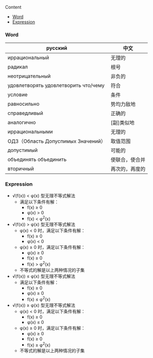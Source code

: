 Content

- [Word](#Word)
- [Expression](#Expression)

### Word

| русский                 | 中文              |
|-------------------------|-------------------|
| иррациональный            |无理的|
| радикал                   |根号  
| неотрицательный           |非负的|
| удовлетворять удовлетворить что/чему |符合|
| условие                   |条件|
| равносильно               | 势均力敌地|
| справедливый              |正确的 |
| аналогично                | [副]类似地|
| иррациональными           |无理的|
| ОДЗ（Область Допуспимых Значений）|取值范围|
| допустимый                |可能的|
| объединять объединить     | 使联合，使合并 |
| вторичный                 | 再次的，再度的 |

### Expression
- √(f(x)) < φ(x) 型无理不等式解法
    - 满足以下条件有解：
        - f(x) ≥ 0
        - φ(x) > 0
        - f(x) < φ<sup>2</sup>(x)
- √(f(x)) > φ(x) 型无理不等式解法
    - φ(x) < 0 时，满足以下条件有解：
        - f(x) ≥ 0
        - φ(x) < 0
    - φ(x) ≥ 0 时，满足以下条件有解：
        - φ(x) ≥ 0
        - f(x) ≥ 0
        - f(x) > φ<sup>2</sup>(x)
    - 不等式的解是以上两种情况的子集
- √(f(x)) ≤ φ(x) 型无理不等式解法
    - 满足以下条件有解：
        - f(x) ≥ 0
        - φ(x) ≥ 0
        - f(x) ≤ φ<sup>2</sup>(x)
- √(f(x)) ≥ φ(x) 型无理不等式解法
    - φ(x) < 0 时，满足以下条件有解：
        - f(x) ≥ 0
        - φ(x) ≤ 0
    - φ(x) ≥ 0 时，满足以下条件有解：
        - φ(x) ≥ 0
        - f(x) ≥ 0
        - f(x) ≥ φ<sup>2</sup>(x)
    - 不等式的解是以上两种情况的子集